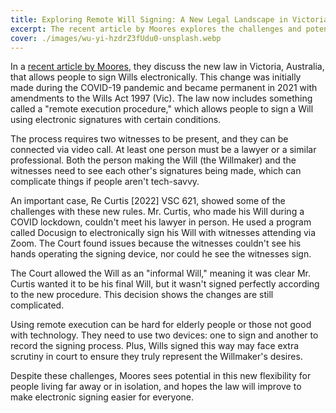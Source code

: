 ```yaml
---
title: Exploring Remote Will Signing: A New Legal Landscape in Victoria
excerpt: The recent article by Moores explores the challenges and potential of electronic signing for Wills in Victoria.
cover: ./images/wu-yi-hzdrZ3fUdu0-unsplash.webp
---
```


In a [recent article by Moores](https://www.moores.com.au/electronic-signing-of-wills-is-the-new-legislation-workable/), they discuss the new law in Victoria, Australia, that allows people to sign Wills electronically. This change was initially made during the COVID-19 pandemic and became permanent in 2021 with amendments to the Wills Act 1997 (Vic). The law now includes something called a "remote execution procedure," which allows people to sign a Will using electronic signatures with certain conditions.

The process requires two witnesses to be present, and they can be connected via video call. At least one person must be a lawyer or a similar professional. Both the person making the Will (the Willmaker) and the witnesses need to see each other's signatures being made, which can complicate things if people aren't tech-savvy.

An important case, Re Curtis [2022] VSC 621, showed some of the challenges with these new rules. Mr. Curtis, who made his Will during a COVID lockdown, couldn't meet his lawyer in person. He used a program called Docusign to electronically sign his Will with witnesses attending via Zoom. The Court found issues because the witnesses couldn't see his hands operating the signing device, nor could he see the witnesses sign.

The Court allowed the Will as an "informal Will," meaning it was clear Mr. Curtis wanted it to be his final Will, but it wasn't signed perfectly according to the new procedure. This decision shows the changes are still complicated.

Using remote execution can be hard for elderly people or those not good with technology. They need to use two devices: one to sign and another to record the signing process. Plus, Wills signed this way may face extra scrutiny in court to ensure they truly represent the Willmaker's desires.

Despite these challenges, Moores sees potential in this new flexibility for people living far away or in isolation, and hopes the law will improve to make electronic signing easier for everyone.

